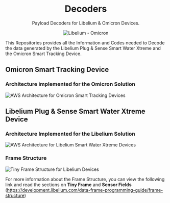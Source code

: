 <h1 align="center"> Decoders </h1>

<div align="center"> Payload Decoders for Libelium &amp; Omicron Devices. </div>

<div align="center"> 
  
![Libelium - Omicron](https://github.com/LokiHxC/Decoders/blob/main/Assets/SWX-OST.png?raw=true)  

</div>

<div>This Repositories provides all the Information and Codes needed to Decode the data generated by the Libelium Plug &amp; Sense Smart Water Xtreme and the Omicron Smart Tracking Device.</div>

<h2>Omicron Smart Tracking Device</h2>

<h3>Architecture implemented for the Omicron Solution</h3>

![AWS Architecture for Omicron Smart Tracking Devices](https://github.com/LokiHxC/Decoders/blob/main/Assets/OST.png?raw=true)

<h2>Libelium Plug &amp; Sense Smart Water Xtreme Device</h2>

<h3>Architecture Implemented for the Libelium Solution</h3>

![AWS Architecture for Libelium Smart Water Xtreme Devices](https://github.com/LokiHxC/Decoders/blob/main/Assets/SWX.png?raw=true)

<h3>Frame Structure</h3>

![Tiny Frame Structure for Libelium Devices](https://github.com/LokiHxC/Decoders/blob/main/Assets/FrameSWX.png?raw=true)

For more information about the Frame Structure, you can view the following link and read the sections on **Tiny Frame** and **Sensor Fields** (https://development.libelium.com/data-frame-programming-guide/frame-structure)
